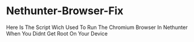 # Nethunter-Browser-Fix
Here Is The Script Wich Used To Run The Chromium Browser In Nethunter When You Didnt Get Root On Your Device
